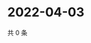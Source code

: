 # 2022-04-03

共 0 条

<!-- BEGIN WEIBO -->
<!-- 最后更新时间 Sun Apr 03 2022 06:00:48 GMT+0800 (China Standard Time) -->

<!-- END WEIBO -->

